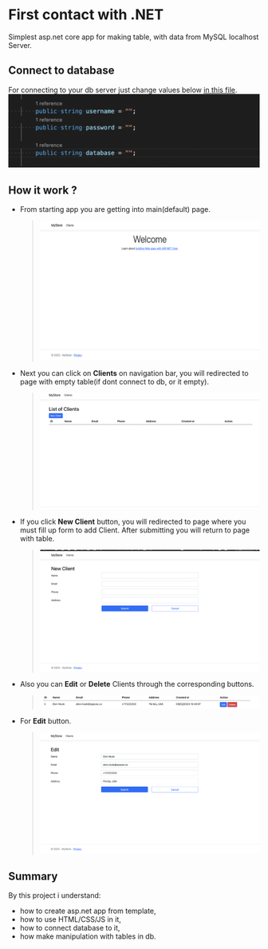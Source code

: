 # First contact with .NET

Simplest asp.net core app for making table, with data from MySQL localhost Server.

## Connect to database

For connecting to your db server just change values below [in this file](https://github.com/Asthera/Simple-MySQL-ASP.NET/blob/main/MyStore/Pages/Clients/Client.cshtml.cs).
![](/db_details.png)

## How it work ?

- From starting app you are getting into main(default) page.

  > <img src="main_page.png" alt= “” width="530" height="280">

- Next you can click on **Clients** on navigation bar, you will redirected to page with empty table(if dont connect to db, or it empty).

  > ![](/client_page.png)

- If you click **New Client** button, you will redirected to page where you must fill up form to add Client. After submitting you will return to page with table.

  > ![](/form_page.png)

- Also you can **Edit** or **Delete** Clients through the corresponding buttons.
  > ![](/buttons.png)
- For **Edit** button.
  > ![](/edit_button.png)

## Summary

By this project i understand:

- how to create asp.net app from template,
- how to use HTML/CSS/JS in it,
- how to connect database to it,
- how make manipulation with tables in db.
